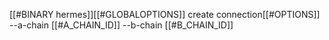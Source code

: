 [[#BINARY hermes]][[#GLOBALOPTIONS]] create connection[[#OPTIONS]] --a-chain [[#A_CHAIN_ID]] --b-chain [[#B_CHAIN_ID]]
